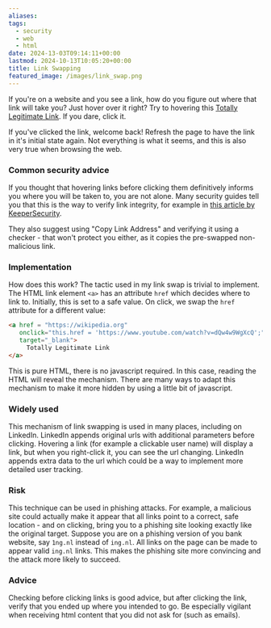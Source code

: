 ```yaml
---
aliases: 
tags:
  - security
  - web
  - html
date: 2024-13-03T09:14:11+00:00
lastmod: 2024-10-13T10:05:20+00:00
title: Link Swapping
featured_image: /images/link_swap.png
---
```

  
If you're on a website and you see a link, how do you figure out where that link will take you? Just hover over it right? Try to hovering this <a href = "https://wikipedia.org" onclick="this.href = 'https://www.youtube.com/watch?v=dQw4w9WgXcQ';" target="_blank">Totally Legitimate Link</a>. If you dare, click it.

If you've clicked the link, welcome back! Refresh the page to have the link in it's initial state again. Not everything is what it seems, and this is also very true when browsing the web. 

### Common security advice
If you thought that hovering links before clicking them definitively informs you where you will be taken to, you are not alone. Many security guides tell you that this is the way to verify link integrity, for example in [this article by KeeperSecurity](https://www.keepersecurity.com/blog/2023/02/09/how-to-check-if-a-link-is-safe/). 

They also suggest using "Copy Link Address" and verifying it using a checker - that won't protect you either, as it copies the pre-swapped non-malicious link.

### Implementation
How does this work? The tactic used in my link swap is trivial to implement. The HTML link element `<a>` has an attribute `href` which decides where to link to. Initially, this is set to a safe value. On click, we swap the `href` attribute for a different value:

```html
<a href = "https://wikipedia.org"
   onclick="this.href = 'https://www.youtube.com/watch?v=dQw4w9WgXcQ';"
   target="_blank">
	 Totally Legitimate Link
</a>
```

This is pure HTML, there is no javascript required.
In this case, reading the HTML will reveal the mechanism. There are many ways to adapt this mechanism to make it more hidden by using a little bit of javascript.

### Widely used
This mechanism of link swapping is used in many places, including on LinkedIn. LinkedIn appends original urls with additional parameters before clicking. Hovering a link (for example a clickable user name) will display a link, but when you right-click it, you can see the url changing. LinkedIn appends extra data to the url which could be a way to implement more detailed user tracking.

### Risk
This technique can be used in phishing attacks. For example, a malicious site could actually make it appear that all links point to a correct, safe location - and on clicking, bring you to a phishing site looking exactly like the original target. Suppose you are on a phishing version of you bank website, say `1ng.nl` instead of `ing.nl`. All links on the page can be made to appear valid `ing.nl` links. This makes the phishing site more convincing and the attack more likely to succeed.

### Advice
Checking before clicking links is good advice, but after clicking the link, verify that you ended up where you intended to go. Be especially vigilant when receiving html content that you did not ask for (such as emails). 